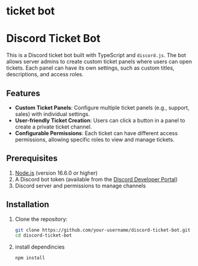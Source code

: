 # ticket bot 

# Discord Ticket Bot

This is a Discord ticket bot built with TypeScript and `discord.js`. The bot allows server admins to create custom ticket panels where users can open tickets. Each panel can have its own settings, such as custom titles, descriptions, and access roles.

## Features

- **Custom Ticket Panels**: Configure multiple ticket panels (e.g., support, sales) with individual settings.
- **User-friendly Ticket Creation**: Users can click a button in a panel to create a private ticket channel.
- **Configurable Permissions**: Each ticket can have different access permissions, allowing specific roles to view and manage tickets.

## Prerequisites

1. [Node.js](https://nodejs.org/) (version 16.6.0 or higher)
2. A Discord bot token (available from the [Discord Developer Portal](https://discord.com/developers/applications))
3. Discord server and permissions to manage channels

## Installation

1. Clone the repository:

   ```bash
   git clone https://github.com/your-username/discord-ticket-bot.git
   cd discord-ticket-bot

2. install dependincies 

   ```npm install```


